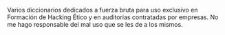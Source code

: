 Varios diccionarios dedicados a fuerza bruta para uso exclusivo en Formación de Hacking Ético y en auditorias contratadas por empresas.
No me hago responsable del mal uso que se les de a los mismos.
